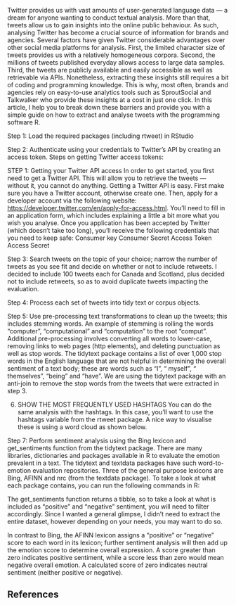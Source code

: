 Twitter provides us with vast amounts of user-generated language data — a dream for anyone wanting to conduct textual analysis. More than that, tweets allow us to gain insights into the online public behaviour. As such, analysing Twitter has become a crucial source of information for brands and agencies.
Several factors have given Twitter considerable advantages over other social media platforms for analysis. First, the limited character size of tweets provides us with a relatively homogeneous corpora. Second, the millions of tweets published everyday allows access to large data samples. Third, the tweets are publicly available and easily accessible as well as retrievable via APIs.
Nonetheless, extracting these insights still requires a bit of coding and programming knowledge. This is why, most often, brands and agencies rely on easy-to-use analytics tools such as SproutSocial and Talkwalker who provide these insights at a cost in just one click.
In this article, I help you to break down these barriers and provide you with a simple guide on how to extract and analyse tweets with the programming software R.

Step 1: Load the required packages (including rtweet) in RStudio

Step 2: Authenticate using your credentials to Twitter’s API by creating an access token. Steps on getting Twitter access tokens:

STEP 1: Getting your Twitter API access
In order to get started, you first need to get a Twitter API. This will allow you to retrieve the tweets — without it, you cannot do anything. Getting a Twitter API is easy. First make sure you have a Twitter account, otherwise create one. Then, apply for a developer account via the following website: https://developer.twitter.com/en/apply-for-access.html. You’ll need to fill in an application form, which includes explaining a little a bit more what you wish you analyse.
Once you application has been accepted by Twitter (which doesn’t take too long), you’ll receive the following credentials that you need to keep safe:
Consumer key
Consumer Secret
Access Token
Access Secret

Step 3: Search tweets on the topic of your choice; narrow the number of tweets as you see fit and decide on whether or not to include retweets. I decided to include 100 tweets each for Canada and Scotland, plus decided not to include retweets, so as to avoid duplicate tweets impacting the evaluation.


Step 4: Process each set of tweets into tidy text or corpus objects.

Step 5: Use pre-processing text transformations to clean up the tweets; this includes stemming words. An example of stemming is rolling the words “computer”, “computational” and “computation” to the root “comput”.
Additional pre-processing involves converting all words to lower-case, removing links to web pages (http elements), and deleting punctuation as well as stop words. The tidytext package contains a list of over 1,000 stop words in the English language that are not helpful in determining the overall sentiment of a text body; these are words such as “I”, “ myself”, “ themselves”, “being” and “have”. We are using the tidytext package with an anti-join to remove the stop words from the tweets that were extracted in step 3.

6. SHOW THE MOST FREQUENTLY USED HASHTAGS
You can do the same analysis with the hashtags. In this case, you’ll want to use the hashtags variable from the rtweet package. A nice way to visualise these is using a word cloud as shown below.

Step 7: Perform sentiment analysis using the Bing lexicon and get_sentiments function from the tidytext package. There are many libraries, dictionaries and packages available in R to evaluate the emotion prevalent in a text. The tidytext and textdata packages have such word-to-emotion evaluation repositories. Three of the general purpose lexicons are Bing, AFINN and nrc (from the textdata package).
To take a look at what each package contains, you can run the following commands in R:

The get_sentiments function returns a tibble, so to take a look at what is included as “positive” and “negative” sentiment, you will need to filter accordingly. Since I wanted a general glimpse, I didn’t need to extract the entire dataset, however depending on your needs, you may want to do so.

In contrast to Bing, the AFINN lexicon assigns a “positive” or “negative” score to each word in its lexicon; further sentiment analysis will then add up the emotion score to determine overall expression. A score greater than zero indicates positive sentiment, while a score less than zero would mean negative overall emotion. A calculated score of zero indicates neutral sentiment (neither positive or negative).

## References

[](https://towardsdatascience.com/twitter-sentiment-analysis-and-visualization-using-r-22e1f70f6967)

[](https://www.earthdatascience.org/courses/earth-analytics/get-data-using-apis/use-twitter-api-r/)

[](https://towardsdatascience.com/a-guide-to-mining-and-analysing-tweets-with-r-2f56818fdd16)

[](https://mkearney.github.io/nicar_tworkshop/#47)


